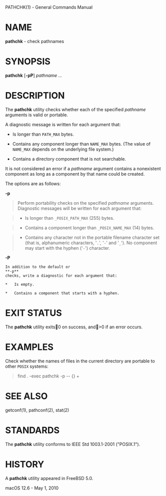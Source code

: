 PATHCHK(1) - General Commands Manual

# NAME

**pathchk** - check pathnames

# SYNOPSIS

**pathchk**
\[**-pP**]
*pathname&nbsp;...*

# DESCRIPTION

The
**pathchk**
utility checks whether each of the specified
*pathname*
arguments is valid or portable.

A diagnostic message is written for each argument that:

*	Is longer than
	`PATH_MAX`
	bytes.

*	Contains any component longer than
	`NAME_MAX`
	bytes.
	(The value of
	`NAME_MAX`
	depends on the underlying file system.)

*	Contains a directory component that is not searchable.

It is not considered an error if a
*pathname*
argument contains a nonexistent component as long as a component by that
name could be created.

The options are as follows:

**-p**

> Perform portability checks on the specified
> *pathname*
> arguments.
> Diagnostic messages will be written for each argument that:

> *	Is longer than
> 	`_POSIX_PATH_MAX`
> 	(255)
> 	bytes.

> *	Contains a component longer than
> 	`_POSIX_NAME_MAX`
> 	(14)
> 	bytes.

> *	Contains any character not in the portable filename character set (that is,
> 	alphanumeric characters,
> 	'`.`',
> 	'`-`'
> 	and
> 	'`_`').
> 	No component may start with the hyphen
> 	('`-`')
> 	character.

**-P**

	In addition to the default or
	**-p**
	checks, write a diagnostic for each argument that:

	*	Is empty.

	*	Contains a component that starts with a hyphen.

# EXIT STATUS

The **pathchk** utility exits0 on success, and>0 if an error occurs.

# EXAMPLES

Check whether the names of files in the current directory are portable to
other
`POSIX`
systems:

> find . -exec pathchk -p -- {} +

# SEE ALSO

getconf(1),
pathconf(2),
stat(2)

# STANDARDS

The
**pathchk**
utility conforms to
IEEE Std 1003.1-2001 ("POSIX.1").

# HISTORY

A
**pathchk**
utility appeared in
FreeBSD 5.0.

macOS 12.6 - May 1, 2010
